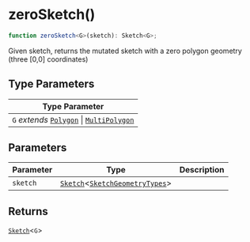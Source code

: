 # zeroSketch()

```ts
function zeroSketch<G>(sketch): Sketch<G>;
```

Given sketch, returns the mutated sketch with a zero polygon geometry (three [0,0] coordinates)

## Type Parameters

| Type Parameter                                                                                         |
| ------------------------------------------------------------------------------------------------------ |
| `G` _extends_ [`Polygon`](../interfaces/Polygon.md) \| [`MultiPolygon`](../interfaces/MultiPolygon.md) |

## Parameters

| Parameter | Type                                                                                                   | Description |
| --------- | ------------------------------------------------------------------------------------------------------ | ----------- |
| `sketch`  | [`Sketch`](../interfaces/Sketch.md)\<[`SketchGeometryTypes`](../type-aliases/SketchGeometryTypes.md)\> |             |

## Returns

[`Sketch`](../interfaces/Sketch.md)\<`G`\>
